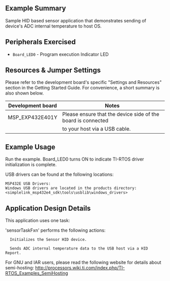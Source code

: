 ## Example Summary

Sample HID based sensor application that demonstrates sending of device's ADC internal temperature to
host OS.

## Peripherals Exercised

* `Board_LED0` -  Program execution Indicator LED

## Resources & Jumper Settings

Please refer to the development board's specific "Settings and Resources"
section in the Getting Started Guide. For convenience, a short summary is also
shown below.

| Development board | Notes |
| --- | --- |
| MSP_EXP432E401Y | Please ensure that the device side of the board is connected|
|        | to your host via a USB cable.     |



## Example Usage

Run the example. Board_LED0 turns ON to indicate TI-RTOS driver
initialization is complete.

USB drivers can be found at the following locations:

    MSP432E USB Drivers:
    Windows USB drivers are located in the products directory:
    <simplelink_msp432e4_sdk\tools\usblib\windows_drivers>


## Application Design Details

This application uses one task:

  'sensorTaskFxn' performs the following actions:
  
      Initializes the Sensor HID device.

      Sends ADC internal temperature data to the USB host via a HID Report.
      

For GNU and IAR users, please read the following website for details about
semi-hosting:
    http://processors.wiki.ti.com/index.php/TI-RTOS_Examples_SemiHosting
